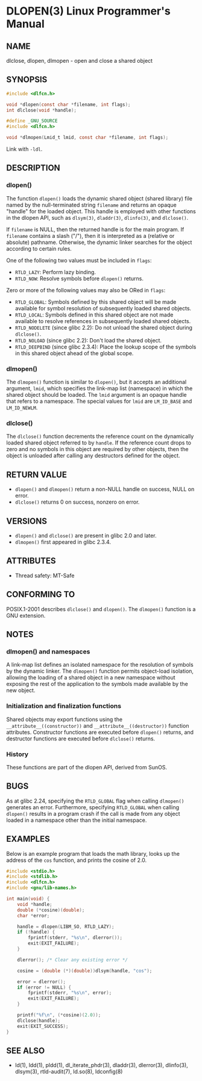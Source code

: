 # DLOPEN(3) Linux Programmer's Manual

## NAME
dlclose, dlopen, dlmopen - open and close a shared object

## SYNOPSIS
```c
#include <dlfcn.h>

void *dlopen(const char *filename, int flags);
int dlclose(void *handle);

#define _GNU_SOURCE
#include <dlfcn.h>

void *dlmopen(Lmid_t lmid, const char *filename, int flags);
```

Link with `-ldl`.

## DESCRIPTION

### dlopen()
The function `dlopen()` loads the dynamic shared object (shared library) file named by the null-terminated string `filename` and returns an opaque "handle" for the loaded object. This handle is employed with other functions in the dlopen API, such as `dlsym(3)`, `dladdr(3)`, `dlinfo(3)`, and `dlclose()`.

If `filename` is NULL, then the returned handle is for the main program. If `filename` contains a slash ("/"), then it is interpreted as a (relative or absolute) pathname. Otherwise, the dynamic linker searches for the object according to certain rules.

One of the following two values must be included in `flags`:
- `RTLD_LAZY`: Perform lazy binding.
- `RTLD_NOW`: Resolve symbols before `dlopen()` returns.

Zero or more of the following values may also be ORed in `flags`:
- `RTLD_GLOBAL`: Symbols defined by this shared object will be made available for symbol resolution of subsequently loaded shared objects.
- `RTLD_LOCAL`: Symbols defined in this shared object are not made available to resolve references in subsequently loaded shared objects.
- `RTLD_NODELETE` (since glibc 2.2): Do not unload the shared object during `dlclose()`.
- `RTLD_NOLOAD` (since glibc 2.2): Don't load the shared object.
- `RTLD_DEEPBIND` (since glibc 2.3.4): Place the lookup scope of the symbols in this shared object ahead of the global scope.

### dlmopen()
The `dlmopen()` function is similar to `dlopen()`, but it accepts an additional argument, `lmid`, which specifies the link-map list (namespace) in which the shared object should be loaded. The `lmid` argument is an opaque handle that refers to a namespace. The special values for `lmid` are `LM_ID_BASE` and `LM_ID_NEWLM`.

### dlclose()
The `dlclose()` function decrements the reference count on the dynamically loaded shared object referred to by `handle`. If the reference count drops to zero and no symbols in this object are required by other objects, then the object is unloaded after calling any destructors defined for the object.

## RETURN VALUE
- `dlopen()` and `dlmopen()` return a non-NULL handle on success, NULL on error.
- `dlclose()` returns 0 on success, nonzero on error.

## VERSIONS
- `dlopen()` and `dlclose()` are present in glibc 2.0 and later.
- `dlmopen()` first appeared in glibc 2.3.4.

## ATTRIBUTES
- Thread safety: MT-Safe

## CONFORMING TO
POSIX.1-2001 describes `dlclose()` and `dlopen()`. The `dlmopen()` function is a GNU extension.

## NOTES
### dlmopen() and namespaces
A link-map list defines an isolated namespace for the resolution of symbols by the dynamic linker. The `dlmopen()` function permits object-load isolation, allowing the loading of a shared object in a new namespace without exposing the rest of the application to the symbols made available by the new object.

### Initialization and finalization functions
Shared objects may export functions using the `__attribute__((constructor))` and `__attribute__((destructor))` function attributes. Constructor functions are executed before `dlopen()` returns, and destructor functions are executed before `dlclose()` returns.

### History
These functions are part of the dlopen API, derived from SunOS.

## BUGS
As at glibc 2.24, specifying the `RTLD_GLOBAL` flag when calling `dlmopen()` generates an error. Furthermore, specifying `RTLD_GLOBAL` when calling `dlopen()` results in a program crash if the call is made from any object loaded in a namespace other than the initial namespace.

## EXAMPLES
Below is an example program that loads the math library, looks up the address of the `cos` function, and prints the cosine of 2.0.
```c
#include <stdio.h>
#include <stdlib.h>
#include <dlfcn.h>
#include <gnu/lib-names.h>

int main(void) {
    void *handle;
    double (*cosine)(double);
    char *error;

    handle = dlopen(LIBM_SO, RTLD_LAZY);
    if (!handle) {
        fprintf(stderr, "%s\n", dlerror());
        exit(EXIT_FAILURE);
    }

    dlerror(); /* Clear any existing error */

    cosine = (double (*)(double))dlsym(handle, "cos");

    error = dlerror();
    if (error != NULL) {
        fprintf(stderr, "%s\n", error);
        exit(EXIT_FAILURE);
    }

    printf("%f\n", (*cosine)(2.0));
    dlclose(handle);
    exit(EXIT_SUCCESS);
}
```

## SEE ALSO
- ld(1), ldd(1), pldd(1), dl_iterate_phdr(3), dladdr(3), dlerror(3), dlinfo(3), dlsym(3), rtld-audit(7), ld.so(8), ldconfig(8)
